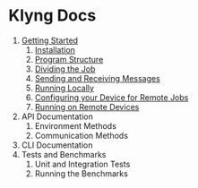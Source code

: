 # Klyng  Docs

1. [Getting Started](./sections/getting-started.md)
    1. [Installation](./sections/getting-started.md#installation)
    2. [Program Structure](./sections/getting-started.md#program-structure)
    3. [Dividing the Job](./sections/getting-started.md#dividing-the-job)
    4. [Sending and Receiving Messages](./sections/getting-started.md#sending-and-receiving-messages)
    5. [Running Locally](./sections/getting-started.md#running-locally)
    6. [Configuring your Device for Remote Jobs](./sections/getting-started.md#configuring-your-device-for-remote-jobs)
    5. [Running on Remote Devices](./sections/getting-started.md#running-on-remote-devices)
2. API Documentation
    1. Environment Methods
    2. Communication Methods
3. CLI Documentation
4. Tests and Benchmarks
    1. Unit and Integration Tests
    2. Running the Benchmarks
